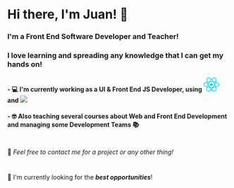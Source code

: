 # Hi there, I'm Juan! 👋

### I'm a Front End Software Developer and Teacher!
### I love learning and spreading any knowledge that I can get my hands on!

#### - 💻 I'm currently working as a UI & Front End JS Developer, using <img src="icons/react.png" /> and <img src="icons/node.jpg" />
#### - 🤓 Also teaching several courses about Web and Front End Development and managing some Development Teams 📚

#
💬 _Feel free to contact me for a project or any other thing!_ 
#
🔭 I'm currently looking for the ***best opportunities***!
